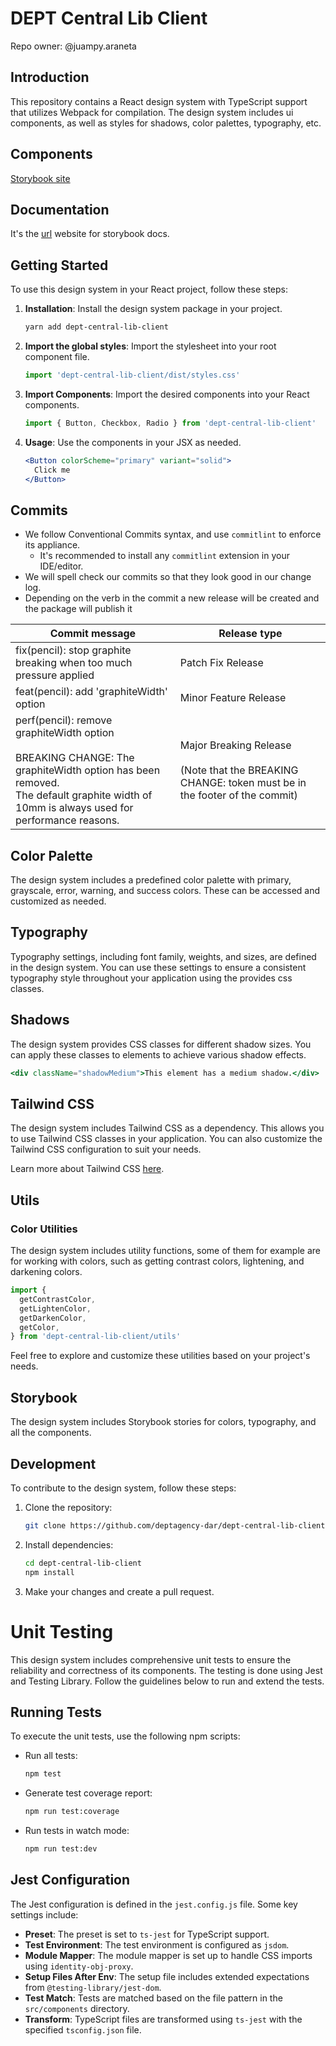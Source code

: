 # DEPT Central Lib Client

Repo owner: @juampy.araneta

## Introduction

This repository contains a React design system with TypeScript support that utilizes Webpack for compilation. The design system includes ui components, as well as styles for shadows, color palettes, typography, etc.

## Components

[Storybook site](https://deptagency-dar.github.io/dept-central-lib-client/?path=/docs/theme-colors--docs)

## Documentation

It's the [url](https://deptagency-dar.github.io/dept-central-lib-client) website for storybook docs.

## Getting Started

To use this design system in your React project, follow these steps:

1. **Installation**: Install the design system package in your project.

   ```bash
   yarn add dept-central-lib-client
   ```

2. **Import the global styles**:
   Import the stylesheet into your root component file.

   ```javascript
   import 'dept-central-lib-client/dist/styles.css'
   ```

3. **Import Components**: Import the desired components into your React components.

   ```jsx
   import { Button, Checkbox, Radio } from 'dept-central-lib-client'
   ```

4. **Usage**: Use the components in your JSX as needed.

   ```jsx
   <Button colorScheme="primary" variant="solid">
     Click me
   </Button>
   ```
## Commits

- We follow Conventional Commits syntax, and use `commitlint` to enforce its appliance.
  - It's recommended to install any `commitlint` extension in your IDE/editor.
- We will spell check our commits so that they look good in our change log.
- Depending on the verb in the commit a new release will be created and the package will publish it

| Commit message | Release type |
| ------- | --- |
| fix(pencil): stop graphite breaking when too much pressure applied	| Patch Fix Release |
| feat(pencil): add 'graphiteWidth' option | Minor Feature Release |
| perf(pencil): remove graphiteWidth option <br/><br/> BREAKING CHANGE: The graphiteWidth option has been removed. <br/> The default graphite width of 10mm is always used for performance reasons.	| Major Breaking Release <br/><br/> (Note that the BREAKING CHANGE:  token must be in the footer of the commit) |

## Color Palette

The design system includes a predefined color palette with primary, grayscale, error, warning, and success colors. These can be accessed and customized as needed.

## Typography

Typography settings, including font family, weights, and sizes, are defined in the design system. You can use these settings to ensure a consistent typography style throughout your application using the provides css classes.

## Shadows

The design system provides CSS classes for different shadow sizes. You can apply these classes to elements to achieve various shadow effects.

```jsx
<div className="shadowMedium">This element has a medium shadow.</div>
```

## Tailwind CSS

The design system includes Tailwind CSS as a dependency. This allows you to use Tailwind CSS classes in your application. You can also customize the Tailwind CSS configuration to suit your needs.

Learn more about Tailwind CSS [here](https://tailwindcss.com/).

## Utils

### Color Utilities

The design system includes utility functions, some of them for example are for working with colors, such as getting contrast colors, lightening, and darkening colors.

```jsx
import {
  getContrastColor,
  getLightenColor,
  getDarkenColor,
  getColor,
} from 'dept-central-lib-client/utils'
```

Feel free to explore and customize these utilities based on your project's needs.

## Storybook

The design system includes Storybook stories for colors, typography, and all the components.

## Development

To contribute to the design system, follow these steps:

1. Clone the repository:

   ```bash
   git clone https://github.com/deptagency-dar/dept-central-lib-client.git
   ```

2. Install dependencies:

   ```bash
   cd dept-central-lib-client
   npm install
   ```

3. Make your changes and create a pull request.

# Unit Testing

This design system includes comprehensive unit tests to ensure the reliability and correctness of its components. The testing is done using Jest and Testing Library. Follow the guidelines below to run and extend the tests.

## Running Tests

To execute the unit tests, use the following npm scripts:

- Run all tests:

  ```bash
  npm test
  ```

- Generate test coverage report:

  ```bash
  npm run test:coverage
  ```

- Run tests in watch mode:

  ```bash
  npm run test:dev
  ```

## Jest Configuration

The Jest configuration is defined in the `jest.config.js` file. Some key settings include:

- **Preset**: The preset is set to `ts-jest` for TypeScript support.
- **Test Environment**: The test environment is configured as `jsdom`.
- **Module Mapper**: The module mapper is set up to handle CSS imports using `identity-obj-proxy`.
- **Setup Files After Env**: The setup file includes extended expectations from `@testing-library/jest-dom`.
- **Test Match**: Tests are matched based on the file pattern in the `src/components` directory.
- **Transform**: TypeScript files are transformed using `ts-jest` with the specified `tsconfig.json` file.
